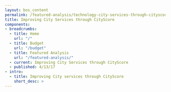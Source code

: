 ```yaml
---
layout: bos_content
permalink: /featured-analysis/technology-city-services-through-cityscore/
title: Improving City Services through CityScore
components:
- breadcrumbs:
  - title: Home
    url: "/"
  - title: Budget
    url: "/budget"
  - title: Featured Analysis
    url: "/featured-analysis/"
  - current: Improving City Services through CityScore
  - published: 4/13/17
- intro:
  - title: Improving City services through CityScore
    short_desc: >
---
```

